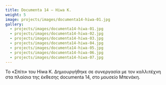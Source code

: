 ```yaml
---
title: Documenta 14 – Hiwa K.
weight: 5
image: projects/images/documenta14-hiwa-01.jpg
gallery:
  - projects/images/documenta14-hiwa-01.jpg
  - projects/images/documenta14-hiwa-02.jpg
  - projects/images/documenta14-hiwa-03.jpg
  - projects/images/documenta14-hiwa-04.jpg
  - projects/images/documenta14-hiwa-05.jpg
  - projects/images/documenta14-hiwa-06.jpg
  - projects/images/documenta14-hiwa-07.jpg
---
```

Το «Σπίτι» του Hiwa K. Δημιουργήθηκε σε συνεργασία με τον καλλιτέχνη στα πλαίσια της έκθεσης documenta 14, στο μουσείο Μπενάκη.
